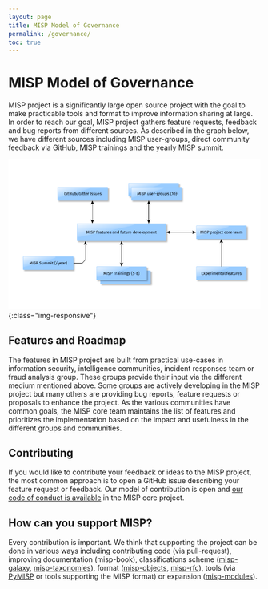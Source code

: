```yaml
---
layout: page
title: MISP Model of Governance
permalink: /governance/
toc: true
---
```


# MISP Model of Governance

MISP project is a significantly large open source project with the goal to make practicable tools and format to improve information sharing at large.
In order to reach our goal, MISP project gathers feature requests, feedback and bug reports from different sources. As described in the graph below,
we have different sources including MISP user-groups, direct community feedback via GitHub, MISP trainings and the yearly MISP summit.

![MISP governance overview](/assets/images/governance.png){:class="img-responsive"}

## Features and Roadmap

The features in MISP project are built from practical use-cases in information security, intelligence communities, incident responses team or fraud analysis group.
These groups provide their input via the different medium mentioned above. Some groups are actively developing in the MISP project but many others
are providing bug reports, feature requests or proposals to enhance the project. As the various communities have common goals, the MISP core team maintains the list
of features and prioritizes the implementation based on the impact and usefulness in the different groups and communities.

## Contributing

If you would like to contribute your feedback or ideas to the MISP project, the most common approach is to open a GitHub issue describing your feature request or
feedback. Our model of contribution is open and [our code of conduct is available](https://www.github.com/MISP/MISP/blob/2.4/code_of_conduct.md) in the MISP core project.

## How can you support MISP?

Every contribution is important. We think that supporting the project can be done in various ways including contributing code (via pull-request), improving documentation (misp-book),
classifications scheme ([misp-galaxy](https://github.com/MISP/misp-galaxy), [misp-taxonomies](https://github.com/MISP/misp-taxonomies)), format ([misp-objects](https://github.com/MISP/misp-objects), [misp-rfc](https://github.com/MISP/misp-rfc)), tools (via [PyMISP](https://github.com/MISP/PyMISP) or tools supporting the MISP format) or expansion ([misp-modules](https://github.com/MISP/misp-modules)).
